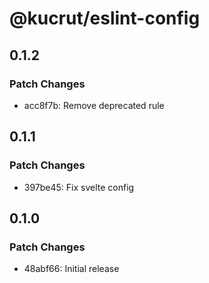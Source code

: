 # @kucrut/eslint-config

## 0.1.2

### Patch Changes

-   acc8f7b: Remove deprecated rule

## 0.1.1

### Patch Changes

-   397be45: Fix svelte config

## 0.1.0

### Patch Changes

-   48abf66: Initial release
